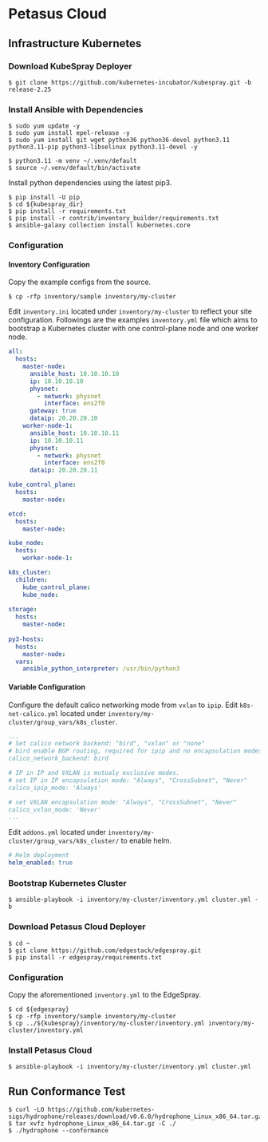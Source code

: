 # Petasus Cloud

## Infrastructure Kubernetes

### Download KubeSpray Deployer

```shell
$ git clone https://github.com/kubernetes-incubator/kubespray.git -b release-2.25
```

### Install Ansible with Dependencies

```shell
$ sudo yum update -y
$ sudo yum install epel-release -y
$ sudo yum install git wget python36 python36-devel python3.11 python3.11-pip python3-libselinux python3.11-devel -y

$ python3.11 -m venv ~/.venv/default
$ source ~/.venv/default/bin/activate
```

Install python dependencies using the latest pip3.

```shell
$ pip install -U pip
$ cd ${kubespray_dir}
$ pip install -r requirements.txt
$ pip install -r contrib/inventory_builder/requirements.txt
$ ansible-galaxy collection install kubernetes.core
```

### Configuration

#### Inventory Configuration

Copy the example configs from the source.

```shell
$ cp -rfp inventory/sample inventory/my-cluster
```

Edit ```inventory.ini``` located under ```inventory/my-cluster``` to reflect your site configuration.
Followings are the examples ```inventory.yml``` file which aims to bootstrap a Kubernetes cluster with one control-plane node and one worker node.

```yaml
all:
  hosts:
    master-node:
      ansible_host: 10.10.10.10
      ip: 10.10.10.10
      physnet:
        - network: physnet
          interface: ens2f0
      gateway: true
      dataip: 20.20.20.10
    worker-node-1:
      ansible_host: 10.10.10.11
      ip: 10.10.10.11
      physnet:
        - network: physnet
          interface: ens2f0
      dataip: 20.20.20.11

kube_control_plane:
  hosts:
    master-node:

etcd:
  hosts:
    master-node:

kube_node:
  hosts:
    worker-node-1:

k8s_cluster:
  children:
    kube_control_plane:
    kube_node:
    
storage:
  hosts:
    master-node:
    
py3-hosts:
  hosts:
    master-node:
  vars:
    ansible_python_interpreter: /usr/bin/python3
```

#### Variable Configuration

Configure the default calico networking mode from ```vxlan``` to ```ipip```.
Edit ```k8s-net-calico.yml``` located under ```inventory/my-cluster/group_vars/k8s_cluster```.

```yaml
...
# Set calico network backend: "bird", "vxlan" or "none"
# bird enable BGP routing, required for ipip and no encapsulation modes
calico_network_backend: bird

# IP in IP and VXLAN is mutualy exclusive modes.
# set IP in IP encapsulation mode: "Always", "CrossSubnet", "Never"
calico_ipip_mode: 'Always'

# set VXLAN encapsulation mode: "Always", "CrossSubnet", "Never"
calico_vxlan_mode: 'Never'
...
```

Edit ```addons.yml``` located under ```inventory/my-cluster/group_vars/k8s_cluster/``` to enable helm.

```yaml
# Helm deployment
helm_enabled: true
```

### Bootstrap Kubernetes Cluster

```shell
$ ansible-playbook -i inventory/my-cluster/inventory.yml cluster.yml -b
```

### Download Petasus Cloud Deployer

```shell
$ cd ~
$ git clone https://github.com/edgestack/edgespray.git
$ pip install -r edgespray/requirements.txt
```

### Configuration

Copy the aforementioned ```inventory.yml``` to the EdgeSpray.

```shell
$ cd ${edgespray}
$ cp -rfp inventory/sample inventory/my-cluster
$ cp ../${kubespray}/inventory/my-cluster/inventory.yml inventory/my-cluster/inventory.yml
```

### Install Petasus Cloud

```shell
$ ansible-playbook -i inventory/my-cluster/inventory.yml cluster.yml
```

## Run Conformance Test

```shell
$ curl -LO https://github.com/kubernetes-sigs/hydrophone/releases/download/v0.6.0/hydrophone_Linux_x86_64.tar.gz
$ tar xvfz hydrophone_Linux_x86_64.tar.gz -C ./
$ ./hydrophone --conformance
```

